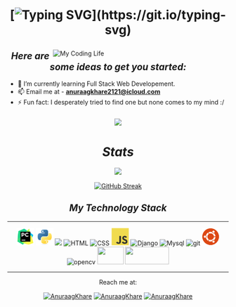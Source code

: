 <h1 align="center">

 
[![Typing SVG](https://readme-typing-svg.demolab.com?color=%2336BCF7&size=30&vCenter=true&width=500&lines=Hello%2C+I'm+Anuraag.+welcome!)](https://git.io/typing-svg)
 
</h1>

<img align="right" alt="My Coding Life" src="https://media.giphy.com/media/Ah3zHH7hvsSB2/giphy.gif" width="400" >
 
<h2 align = "center" ><i>Here are some ideas to get you started:</i></h2>
 
- 🌱 I’m currently learning Full Stack Web Developement.
- 📫 Email me at -  **anuraagkhare2121@icloud.com**           
- ⚡ Fun fact: I desperately tried to find one but none comes to my mind :/

<h3 align="center">
 
![](https://komarev.com/ghpvc/?username=slyFox1999&color=268F77&label=Profile+Views) 

</h3>

<div align = "center">
<h1><i>Stats</i></h1>

<img src = "https://github-readme-stats.vercel.app/api?username=slyfox1999&&show_icons=true&title_color=ffffff&icon_color=bb2acf&text_color=daf7dc&bg_color=1A1B29">
 
[![GitHub Streak](https://github-readme-streak-stats.herokuapp.com/?user=slyFox1999&theme=tokyonight)](https://git.io/streak-stats)





<!-- ![Top Langs](https://github-readme-stats.vercel.app/api/top-langs/?username=slyFox1999&show_icons=true&theme=tokyonight) -->



 
 <h2 align="center"><i>My Technology Stack</i></h2>

<hr>

<img src="https://raw.githubusercontent.com/devicons/devicon/master/icons/pycharm/pycharm-original.svg" alt="pycharm" width="40" height="auto"/>
<img src="https://raw.githubusercontent.com/devicons/devicon/master/icons/python/python-original.svg" alt="python" width="40" height="auto"/>
<img src="https://raw.githubusercontent.com/isocpp/logos/64ef037049f87ac74875dbe72695e59118b52186/cpp_logo.svg" width="40" height="auto"/> 
<img src="https://www.vectorlogo.zone/logos/w3_html5/w3_html5-icon.svg" alt="HTML" width="40" height="auto"/>
<img src="https://www.vectorlogo.zone/logos/w3_css/w3_css-icon.svg" alt="CSS" width="40" height="auto"/>
<img src="https://raw.githubusercontent.com/devicons/devicon/9f4f5cdb393299a81125eb5127929ea7bfe42889/icons/javascript/javascript-original.svg" alt="JavaScipt" width="auto" height="40"/>
<img src="https://www.vectorlogo.zone/logos/djangoproject/djangoproject-ar21.svg" alt="Django" width="70" height="auto"/>
<img src="https://www.vectorlogo.zone/logos/mysql/mysql-ar21.svg" alt="Mysql" width="60" height="auto"/> 
<img src="https://www.vectorlogo.zone/logos/git-scm/git-scm-icon.svg" alt="git" width="40" height="auto"/>
<img src="https://raw.githubusercontent.com/devicons/devicon/master/icons/ubuntu/ubuntu-plain.svg" width="40" height="auto"/> 
<img src="https://www.vectorlogo.zone/logos/opencv/opencv-icon.svg" alt="opencv" width="40" height="auto"/> 
<img src="https://github.com/bestofjs/bestofjs-webui/blob/master/public/logos/vscode.svg" height="40" width="60">
<img src="https://www.vectorlogo.zone/logos/gnu_bash/gnu_bash-official.svg" height="40" width="100px">
 
<hr>
 
 
<p align="center">
 
Reach me at: 

<p align="center">
<a href="https://twitter.com/AnuraagKhare" target="blank"><img align="center" src="https://www.vectorlogo.zone/logos/twitter/twitter-official.svg" alt="AnuraagKhare" height="40" width="50" /></a> 
<a href="https://www.linkedin.com/in/anuraagkhare/" target="blank"><img align="center" src="https://www.vectorlogo.zone/logos/linkedin/linkedin-icon.svg" alt="AnuraagKhare" height="40" width="40" /></a>
<a href="https://www.facebook.com/anuraag.khare.73932" target="blank"><img align="center" src="https://www.vectorlogo.zone/logos/facebook/facebook-official.svg" alt="AnuraagKhare" height="40" width="40" /></a>


</div>


